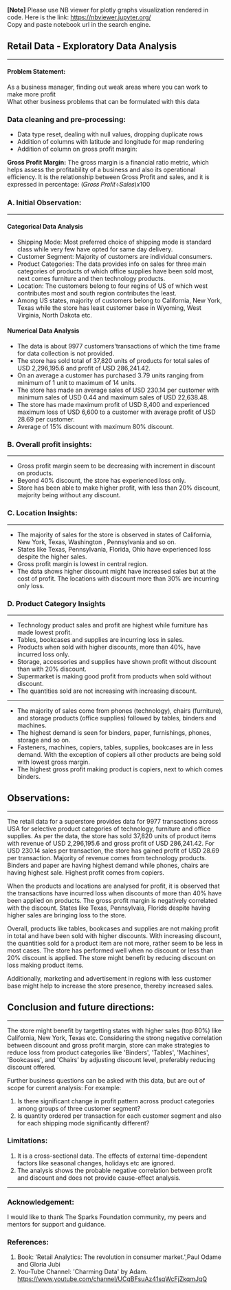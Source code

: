 __[Note]__ Please use NB viewer for plotly graphs visualization rendered in code. Here is the link:
https://nbviewer.jupyter.org/ <br>
Copy and paste notebook url in the search engine.

## Retail Data - Exploratory Data Analysis
***
#### Problem Statement:
As a business manager, finding out weak areas where you can work to make more profit<br>
What other business problems that can be formulated with this data

### Data cleaning and pre-processing:
* Data type reset, dealing with null values, dropping duplicate rows
* Addition of columns with latitude and longitude for map rendering
* Addition of column on gross profit margin:

__Gross Profit Margin:__
The gross margin is a financial ratio metric, which helps assess the profitability of a business and also its operational efficiency.
It is the relationship between Gross Profit and sales, and it is expressed in percentage:
(𝐺𝑟𝑜𝑠𝑠 𝑃𝑟𝑜𝑓𝑖𝑡÷𝑆𝑎𝑙𝑒𝑠)𝑥100

### A. Initial Observation:
***
#### Categorical Data Analysis
* Shipping Mode: Most preferred choice of shipping mode is standard class while very few have opted for same day delivery.<br>
* Customer Segment: Majority of customers are individual consumers.<br>
* Product Categories: The data provides info on sales for three main categories of products of which office supplies have been sold most, next comes furniture and then technology products.<br>
* Location: The customers belong to four regins of US of which west contributes most and south region contributes the least.<br>
* Among US states, majority of customers belong to California, New York, Texas while the store has least customer base in Wyoming, West Virginia, North Dakota etc.<br>

#### Numerical Data Analysis
* The data is about 9977 customers'transactions of which the time frame for data collection is not provided.<br>
* The store has sold total of 37,820 units of products for total sales of USD 2,296,195.6 and profit of USD 286,241.42.<br>
* On an average a customer has purchased 3.79 units ranging from minimum of 1 unit to maximum of 14 units.<br>
* The store has made an average sales of USD 230.14 per customer with minimum sales of USD 0.44 and maximum sales of USD 22,638.48.<br>
* The store has made maximum profit of USD 8,400 and experienced maximum loss of USD 6,600 to a customer with average profit of USD 28.69 per customer.<br>
* Average of 15% discount with maximum 80% discount.<br>

### B. Overall profit insights:
***
* Gross profit margin seem to be decreasing with increment in discount on products.
* Beyond 40% discount, the store has experienced loss only.
* Store has been able to make higher profit, with less than 20% discount, majority being without any discount.

### C. Location Insights:
***
* The majority of sales for the store is observed in states of California, New York, Texas, Washington , Pennsylvania and so on.
* States like Texas, Pennsylvania, Florida, Ohio have experienced loss despite the higher sales.
* Gross profit margin is lowest in central region.
* The data shows higher discount might have increased sales but at the cost of profit. The locations with discount more than 30% are incurring only loss.

### D. Product Category Insights
***
* Technology product sales and profit are highest while furniture has made lowest profit.
* Tables, bookcases and supplies are incurring loss in sales.
* Products when sold with higher discounts, more than 40%, have incurred loss only.
* Storage, accessories and supplies have shown profit without discount than with 20% discount.
* Supermarket is making good profit from products when sold without discount.
* The quantities sold are not increasing with increasing discount.
----------------------------------------------------------------------------------------------------------------------------------------------------------------------------------
* The majority of sales come from phones (technology), chairs (furniture), and storage products (office supplies) followed by tables, binders and machines.
* The highest demand is seen for binders, paper, furnishings, phones, storage and so on.
* Fasteners, machines, copiers, tables, supplies, bookcases are in less demand. With the exception of copiers all other products are being sold with lowest gross margin.
* The highest gross profit making product is copiers, next to which comes binders.

## Observations:
***
<t>The retail data for a superstore provides data for 9977 transactions across USA for selective product categories of technology, furniture and office supplies. As per the data, the store has sold 37,820 units of product items with revenue of USD 2,296,195.6 and gross profit of USD 286,241.42. For USD 230.14 sales per transaction, the store has gained profit of USD 28.69 per transaction. Majority of revenue comes from technology products. Binders and paper are having highest demand while phones, chairs are having highest sale. Highest profit comes from copiers.

<t>When the products and locations are analysed for profit, it is observed that the transactions have incurred loss when discounts of more than 40% have been applied on products. The gross profit margin is negatively correlated with the discount. States like Texas, Pennsylvaia, Florids despite having higher sales are bringing loss to the store.

<t>Overall, products like tables, bookcases and supplies are not making profit in total and have been sold with higher discounts. With increasing discount, the quantities sold for a product item are not more, rather seem to be less in most cases. The store has performed well when no discount or less than 20% discount is applied. The store might benefit by reducing discount on loss making product items.

<t>Additionally, marketing and advertisement in regions with less customer base might help to increase the store presence, thereby increased sales.

## Conclusion and future directions:
***
<t>The store might benefit by targetting states with higher sales (top 80%) like California, New York, Texas etc. Considering the strong negative correlation between discount and gross profit margin, store can make strategies to reduce loss from product categories like 'Binders', 'Tables', 'Machines', 'Bookcases', and 'Chairs' by adjusting discount level, preferably reducing discount offered.

<t>Further business questions can be asked with this data, but are out of scope for current analysis:
For example:
1. Is there significant change in profit pattern across product categories among groups of three customer segment?
2. Is quantity ordered per transaction for each customer segment and also for each shipping mode significantly different?

### Limitations:
1. It is a cross-sectional data. The effects of external time-dependent factors like seasonal changes, holidays etc are ignored.
2. The analysis shows the probable negative correlation between profit and discount and does not provide cause-effect analysis.
***
### Acknowledgement:
I would like to thank The Sparks Foundation community, my peers and mentors for support and guidance.

### References:
1. Book: 'Retail Analytics: The revolution in consumer market.',Paul Odame and Gloria Jubi
2. You-Tube Channel: 'Charming Data' by Adam. https://www.youtube.com/channel/UCqBFsuAz41sqWcFjZkqmJqQ
